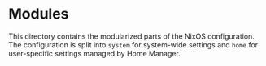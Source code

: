 # Modules

This directory contains the modularized parts of the NixOS configuration. The configuration is split into `system` for system-wide settings and `home` for user-specific settings managed by Home Manager.
